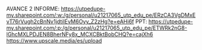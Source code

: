 AVANCE 2
INFORME:
https://utpedupe-my.sharepoint.com/:w:/g/personal/u21217065_utp_edu_pe/ERzCA3VgDMxEvT76rVugh2cBnNv1jdtilEvM6Oyy_Z2zHg?e=eAHi6f
PPT:
https://utpedupe-my.sharepoint.com/:p:/g/personal/u21217065_utp_edu_pe/ETWRk2nG8-lGhcMXLPDJEN8BherNFy8x_MCXCBktBobCHQ?e=cajXh6
https://www.upscale.media/es/upload


